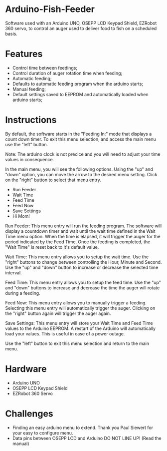 # Arduino-Fish-Feeder
Software used with an Arduino UNO, OSEPP LCD Keypad Shield, EZRobot 360 servo, to control an auger used to deliver food to fish on a scheduled basis.

# Features
- Control time between feedings;
- Control duration of auger rotation time when feeding;
- Automatic feeding;
- Defaults to automatic feeding program when the arduino starts;
- Manual feeding;
- Default settings saved to EEPROM and automatically loaded when arduino starts;

# Instructions
By default, the software starts in the "Feeding In:" mode that displays a count down timer.  To exit this menu selection, and access the main menu use the "left" button.

Note:  The arduino clock is not precice and you will need to adjust your time values in consequence.

In the main menu, you will see the following options.  Using the "up" and "down" option, you can move the arrow to the desired menu setting.  Click on the "right" button to select that menu entry. 
- Run Feeder
- Wait Time
- Feed Time
- Feed Now
- Save Settings
- Hi Mom!

Run Feeder: This menu entry will run the feeding program.  The software will display a countdown timer and wait until the wait time defined in the Wait Time menu option.  When the time is elapsed, it will trigger the auger for the period indicated by the Feed Time.  Once the feeding is completed, the "Wait Time" is reset back to it's default value. 

Wait Time: This menu entry allows you to setup the wait time.  Use the "right" buttons to change between controlling the Hour, Minute and Second.  Use the "up" and "down" button to increase or decrease the selected time interval.  

Feed Time: This menu entry allows you to setup the feed time.  Use the "up" and "down" buttons to increase and decrease the time the auger will rotate during a feeding.  

Feed Now: This menu entry allows you to manually trigger a feeding. Selecting this menu entry will automatically trigger the auger.  Clicking on the "right" button again will trigger the auger again. 

Save Settings:  This menu entry will store your Wait Time and Feed Time values to the Arduino EEPROM.  A restart of the Arduino will automatically load your values.  This is useful in case of a power outage. 

Use the "left" button to exit this menu selection and return to the main menu.

# Hardware
- Arduino UNO
- OSEPP LCD Keypad Shield
- EZRobot 360 Servo

# Challenges
- Finding an easy arduino menu to extend.  Thank you Paul Siewert for your easy to configure menu.
- Data pins between OSEPP LCD and Arduino DO NOT LINE UP!  (Read the manual)


